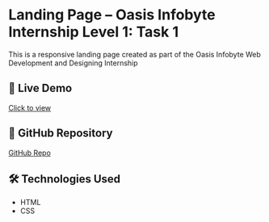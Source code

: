 # Landing Page – Oasis Infobyte Internship Level 1: Task 1

This is a responsive landing page created as part of the Oasis Infobyte Web Development and Designing Internship 

## 🔗 Live Demo
[Click to view](https://manyajyoti.github.io/landinghtmlcss/)

## 📁 GitHub Repository
[GitHub Repo](https://github.com/manyajyoti/landinghtmlcss)

## 🛠 Technologies Used
- HTML
- CSS

